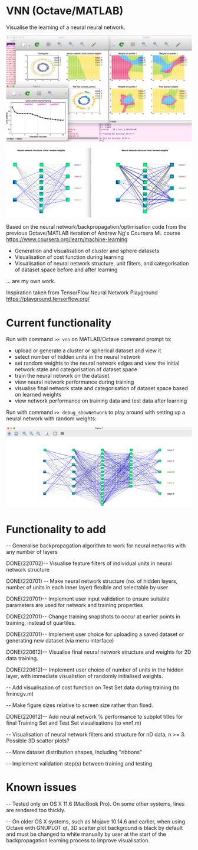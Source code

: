 # VNN (Octave/MATLAB)

Visualise the learning of a neural neural network.

![Neural Network Visualisations](220515_vnn1_visuals.png)

![Show Structure](220702_unitfeatures_spheres.png)

Based on the neural network/backpropagation/optimisation code from the
previous Octave/MATLAB iteration of Andrew Ng's Coursera ML course
https://www.coursera.org/learn/machine-learning

* Generation and visualisation of cluster and sphere datasets
* Visualisation of cost function during learning
* Visualisation of neural network structure, unit filters, and categorisation of dataset space before and after learning

... are my own work.

Inspiration taken from TensorFlow Neural Network Playground
https://playground.tensorflow.org/


# Current functionality

Run with command `>> vnn` on MATLAB/Octave command prompt to:

* upload or generate a cluster or spherical dataset and view it
* select number of hidden units in the neural network
* set random weights to the neural network edges and view the initial network state and categorisation of dataset space
* train the neural network on the dataset
* view neural network performance during training
* visualise final network state and categorisation of dataset space based on learned weights
* view network performance on training data and test data after learning


Run with command `>> debug_showNetwork` to play around with setting up
a neural network with random weights:

![Show Structure](220702_random_network.png)

# Functionality to add

-- Generalise backpropagation algorithm to work for neural networks
   with any number of layers

DONE(220702)-- Visualise feature filters of individual units in neural
   network structure

DONE(220701) -- Make neural network structure (no. of hidden layers,
   number of units in each inner layer) flexible and selectable by
   user

DONE(220701)-- Implement user input validation to ensure suitable
   parameters are used for network and training properties

DONE(220701)-- Change training snapshots to occur at earlier points in
   training, instead of quartiles.

DONE(220701)-- Implement user choice for uploading a saved dataset or
   generating new dataset (via menu interface)

DONE(220612)-- Visualise final neural network structure and weights
   for 2D data training.

DONE(220612)-- Implement user choice of number of units in the hidden
   layer, with immediate visualistion of randomly initialised weights.

-- Add visualisation of cost function on Test Set data during training
   (to fmincgv.m)

-- Make figure sizes relative to screen size rather than fixed.

DONE(220612)-- Add neural network % performance to subplot titles for
   final Training Set and Test Set visualisations (to vnn1.m)

-- Visualisation of neural network filters and structure for nD data,
   n >= 3. Possible 3D scatter plots?

-- More dataset distribution shapes, including "ribbons"

-- Implement validation step(s) between training and testing



# Known issues

-- Tested only on OS X 11.6 (MacBook Pro). On some other systems,
   lines are rendered too thickly.
   

-- On older OS X systems, such as Mojave 10.14.6 and earlier, when
   using Octave with GNUPLOT qt, 3D scatter plot background is black
   by default and must be changed to white manually by user at the
   start of the backpropagation learning process to improve
   visualisation.


